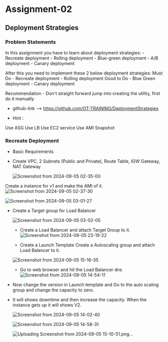 #  Assignment-02

## Deployment Strategies

### Problem Statements
In this assignment you have to learn about deployment strategies: - Recreate deployment - Rolling deployment - Blue-green deployment - A/B deployment - Canary deployment

After this you need to implement these 2 below deployment strategies: Must Do - Recreate deployment - Rolling deployment Good to Do - Blue Green deployment - Canary deployment

Recommendation - Don't straight forward jump into creating the utility, first do it manually

- github-link --> https://github.com/OT-TRAINING/DeploymentStrategies

- Hint :

Use ASG
Use LB
Use EC2 service
Use AMI Snapshot

### Recreate Deployment

- Basic Requirements
- Create VPC, 2 Subnets (Public and Private), Route Table, IGW Gateway, NAT Gateway

  ![Screenshot from 2024-09-05 02-35-00](https://github.com/user-attachments/assets/326bfdb2-80e6-440b-a814-84a1c76b6530)

Create a instance for v1 and make the AMI of it.
![Screenshot from 2024-09-05 02-37-30](https://github.com/user-attachments/assets/8f730031-6bdc-4f5e-b7b7-38e0e14d10e5)

![Screenshot from 2024-09-05 03-01-27](https://github.com/user-attachments/assets/d80d706d-5050-4826-a7fe-282843c24dc9)

- Create a Target group for Load Balancer
  
  ![Screenshot from 2024-09-05 03-02-05](https://github.com/user-attachments/assets/8401a3d8-6d2c-47e2-8553-6f795bd7eaf3)

  - Create a Load Balancer and attach Target Group to it.
![Screenshot from 2024-09-05 23-19-22](https://github.com/user-attachments/assets/f8071c8d-cbd3-4062-9844-be709e927edf)

   
  - Create a Launch Template Create a Autoscaling group and attach Load Balancer to it.
    
  ![Screenshot from 2024-09-05 15-16-35](https://github.com/user-attachments/assets/523215f2-0ba8-403a-9453-8f6e5a39265e)

  -  Go to web browser and hit the Load Balancer dns
    ![Screenshot from 2024-09-05 14-54-11](https://github.com/user-attachments/assets/87be24c7-db33-4cf0-8155-b5baa66e6bac)
- Now change the version in Launch template and Go to the auto scaling group and change the capacity to zero.
- It will shows downtime and then increase the capacity. When the instance gets up it will shows V2.

  ![Screenshot from 2024-09-05 14-02-40](https://github.com/user-attachments/assets/a31be835-8e5c-4d75-bff6-3dffde4d5478)

  ![Screenshot from 2024-09-05 14-58-31](https://github.com/user-attachments/assets/d82754be-3a5d-4ab1-810b-99cc90c3ff1e)

  ![Uploading Screenshot from 2024-09-05 15-10-51.png…]()





  


